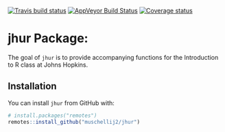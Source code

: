 
[![Travis build
status](https://travis-ci.com/muschellij2/jhur.svg?branch=master)](https://travis-ci.com/muschellij2/jhur)
[![AppVeyor Build
Status](https://ci.appveyor.com/api/projects/status/github/muschellij2/jhur?branch=master&svg=true)](https://ci.appveyor.com/project/muschellij2/jhur)
[![Coverage
status](https://coveralls.io/repos/github/muschellij2/jhur/badge.svg?branch=master)](https://coveralls.io/r/muschellij2/jhur?branch=master)
<!-- README.md is generated from README.Rmd. Please edit that file -->

# jhur Package:

The goal of `jhur` is to provide accompanying functions for the
Introduction to R class at Johns Hopkins.

## Installation

You can install `jhur` from GitHub with:

``` r
# install.packages("remotes")
remotes::install_github("muschellij2/jhur")
```
